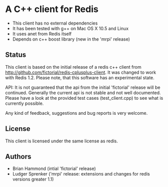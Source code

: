 # A C++ client for Redis 

- This client has no external dependencies 
- It has been tested with g++ on Mac OS X 10.5 and Linux
- It uses anet from Redis itself
- Depends on c++ boost library (new in the 'mrpi' release)

## Status

This client is based on the initial release of a redis c++ client from http://github.com/fictorial/redis-cplusplus-client.
It was changed to work with Redis 1.2. 
Please note, that this software has an experimental state.

API:
It is not guaranteed that the api from the initial 'fictorial' release will be continued. Generally the current api is not
stable and not well documented. Please have a look at the provided test cases (test_client.cpp) to see what is currently possible.

Any kind of feedback, suggestions and bug reports is very welcome.

## License

This client is licensed under the same license as redis. 

## Authors

- Brian Hammond <brian at fictorial dot com>   (intial 'fictorial' release)
- Ludger Sprenker <ludger at sprenker dot net> ('mrpi' release: extensions and changes for redis versions greater 1.1)
